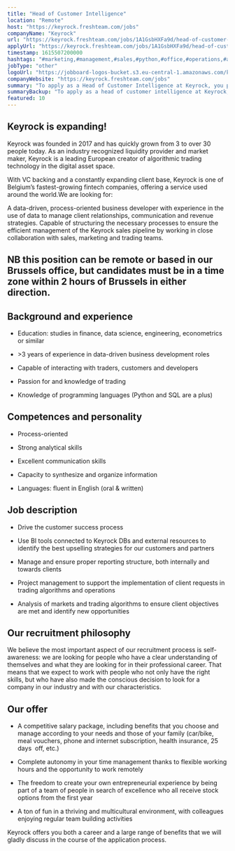```yaml
---
title: "Head of Customer Intelligence"
location: "Remote"
host: "https://keyrock.freshteam.com/jobs"
companyName: "Keyrock"
url: "https://keyrock.freshteam.com/jobs/1A1GsbHXFa9d/head-of-customer-intelligence-remote-possible"
applyUrl: "https://keyrock.freshteam.com/jobs/1A1GsbHXFa9d/head-of-customer-intelligence-remote-possible#applicant-form"
timestamp: 1615507200000
hashtags: "#marketing,#management,#sales,#python,#office,#operations,#analysis,#finance,#English"
jobType: "other"
logoUrl: "https://jobboard-logos-bucket.s3.eu-central-1.amazonaws.com/keyrock"
companyWebsite: "https://keyrock.freshteam.com/jobs"
summary: "To apply as a Head of Customer Intelligence at Keyrock, you preferably need to have 3 years of experience in data-driven business development roles."
summaryBackup: "To apply as a head of customer intelligence at Keyrock, you preferably need to have some knowledge of: #marketing, #python, #management."
featured: 10
---
```


## Keyrock is expanding!

Keyrock was founded in 2017 and has quickly grown from 3 to over 30 people today. As an industry recognized liquidity provider and market maker, Keyrock is a leading European creator of algorithmic trading technology in the digital asset space.

With VC backing and a constantly expanding client base, Keyrock is one of Belgium’s fastest-growing fintech companies, offering a service used around the world.We are looking for:

A data-driven, process-oriented business developer with experience in the use of data to manage client relationships, communication and revenue strategies. Capable of structuring the necessary processes to ensure the efficient management of the Keyrock sales pipeline by working in close collaboration with sales, marketing and trading teams. 

## NB this position can be remote or based in our Brussels office, but candidates must be in a time zone within 2 hours of Brussels in either direction.

## Background and experience

*   Education: studies in finance, data science, engineering, econometrics or similar
    
*   \>3 years of experience in data-driven business development roles
    
*   Capable of interacting with traders, customers and developers
    
*   Passion for and knowledge of trading
    
*   Knowledge of programming languages (Python and SQL are a plus)
    

## Competences and personality

*   Process-oriented
    
*   Strong analytical skills
    
*   Excellent communication skills
    
*   Capacity to synthesize and organize information
    
*   Languages: fluent in English (oral & written)
    

## Job description

*   Drive the customer success process
    
*   Use BI tools connected to Keyrock DBs and external resources to identify the best upselling strategies for our customers and partners
    
*   Manage and ensure proper reporting structure, both internally and towards clients
    
*   Project management to support the implementation of client requests in trading algorithms and operations
    
*   Analysis of markets and trading algorithms to ensure client objectives are met and identify new opportunities
    

## Our recruitment philosophy

We believe the most important aspect of our recruitment process is self-awareness: we are looking for people who have a clear understanding of themselves and what they are looking for in their professional career. That means that we expect to work with people who not only have the right skills, but who have also made the conscious decision to look for a company in our industry and with our characteristics.

## Our offer

*   A competitive salary package, including benefits that you choose and manage according to your needs and those of your family (car/bike, meal vouchers, phone and internet subscription, health insurance, 25 days  off, etc.) 
    
*   Complete autonomy in your time management thanks to flexible working hours and the opportunity to work remotely 
    
*   The freedom to create your own entrepreneurial experience by being part of a team of people in search of excellence who all receive stock options from the first year
    
*   A ton of fun in a thriving and multicultural environment, with colleagues enjoying regular team building activities 
    

Keyrock offers you both a career and a large range of benefits that we will gladly discuss in the course of the application process.
